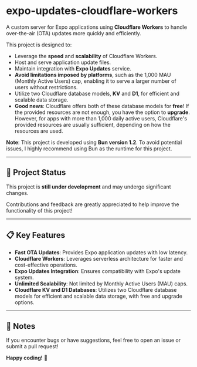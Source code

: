 # **expo-updates-cloudflare-workers**

A custom server for Expo applications using **Cloudflare Workers** to handle over-the-air (OTA) updates more quickly and efficiently.

This project is designed to:
- Leverage the **speed** and **scalability** of Cloudflare Workers.
- Host and serve application update files.
- Maintain integration with **Expo Updates** service.
- **Avoid limitations imposed by platforms**, such as the 1,000 MAU (Monthly Active Users) cap, enabling it to serve a larger number of users without restrictions.
- Utilize two Cloudflare database models, **KV** and **D1**, for efficient and scalable data storage.
- **Good news**: Cloudflare offers both of these database models for **free**! If the provided resources are not enough, you have the option to **upgrade**. However, for apps with more than 1,000 daily active users, Cloudflare's provided resources are usually sufficient, depending on how the resources are used.

**Note**: This project is developed using **Bun version 1.2**. To avoid potential issues, I highly recommend using Bun as the runtime for this project.

---

## 🚧 **Project Status**
This project is **still under development** and may undergo significant changes.

Contributions and feedback are greatly appreciated to help improve the functionality of this project!

---

## 📋 **Key Features**
- **Fast OTA Updates**: Provides Expo application updates with low latency.
- **Cloudflare Workers**: Leverages serverless architecture for faster and cost-effective operations.
- **Expo Updates Integration**: Ensures compatibility with Expo's update system.
- **Unlimited Scalability**: Not limited by Monthly Active Users (MAU) caps.
- **Cloudflare KV and D1 Databases**: Utilizes two Cloudflare database models for efficient and scalable data storage, with free and upgrade options.

---

## 📌 **Notes**
If you encounter bugs or have suggestions, feel free to open an issue or submit a pull request!

**Happy coding!** 🎉
